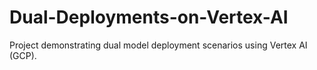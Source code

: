 # Dual-Deployments-on-Vertex-AI
Project demonstrating dual model deployment scenarios using Vertex AI (GCP).
